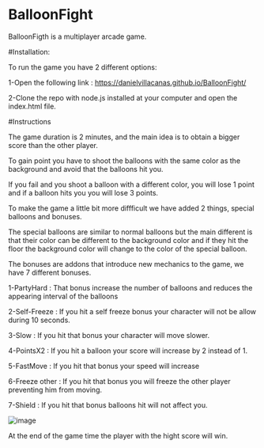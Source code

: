 # BalloonFight

BalloonFigth is a multiplayer arcade game.

#Installation: 

To run the game you have 2 different options:

1-Open the following link :  https://danielvillacanas.github.io/BalloonFight/

2-Clone the repo with node.js installed at your computer and open the index.html file.

#Instructions

The game duration is 2 minutes, and the main idea is to obtain a bigger score than the other player.

To gain point you have to shoot the balloons with the same color as the background and avoid that the balloons hit you.

If you fail and you shoot a balloon with a different color, you will lose 1 point and if a balloon hits you you will lose 3 points.

To make the game a little bit more diffficult we have added 2 things, special balloons and bonuses. 

The special balloons are similar to normal balloons but the main different is that their color can be different to the background color and if they hit the floor
the background color will change to the color of the special balloon.

The bonuses are addons that introduce new mechanics to the game, we have 7 different bonuses.

1-PartyHard : That bonus increase the number of balloons and reduces the appearing interval of the balloons

2-Self-Freeze : If you hit a self freeze bonus your character will not be allow during 10 seconds.

3-Slow : If you hit that bonus your character will move slower.

4-PointsX2 : If you hit a balloon your score will increase by 2 instead of 1.

5-FastMove : If you hit that bonus your speed will increase

6-Freeze other : If you hit that bonus you will freeze the other player preventing him from moving.

7-Shield : If you hit that bonus balloons hit will not affect you.

![image](https://user-images.githubusercontent.com/46814661/140499175-9d113778-fab2-4290-be32-c99779006c10.png)


At the end of the game time the player with the hight score will win.

